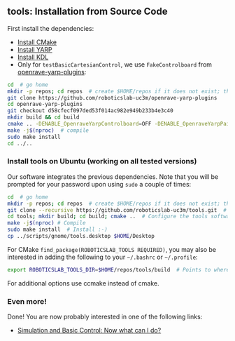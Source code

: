 ## tools: Installation from Source Code

First install the dependencies:
- [Install CMake](https://github.com/roboticslab-uc3m/installation-guides/blob/develop/install-cmake.md)
- [Install YARP](https://github.com/roboticslab-uc3m/installation-guides/blob/develop/install-yarp.md)
- [Install KDL](https://github.com/roboticslab-uc3m/installation-guides/blob/develop/install-kdl.md)
- Only for `testBasicCartesianControl`, we use `FakeControlboard` from [openrave-yarp-plugins](https://github.com/roboticslab-uc3m/openrave-yarp-plugins):
```bash
cd  # go home
mkdir -p repos; cd repos  # create $HOME/repos if it does not exist; then, enter it
git clone https://github.com/roboticslab-uc3m/openrave-yarp-plugins
cd openrave-yarp-plugins
git checkout d58cfecf097ded53f014ac982e949b233b4e3c40
mkdir build && cd build
cmake .. -DENABLE_OpenraveYarpControlboard=OFF -DENABLE_OpenraveYarpPaintSquares=OFF -DENABLE_YarpOpenraveControlboard=OFF -DENABLE_YarpOpenraveControlboardCollision=OFF -DENABLE_teoSim=OFF
make -j$(nproc)  # compile
sudo make install
cd ../..
```

### Install tools on Ubuntu (working on all tested versions)

Our software integrates the previous dependencies. Note that you will be prompted for your password upon using `sudo` a couple of times:

```bash
cd  # go home
mkdir -p repos; cd repos  # create $HOME/repos if it does not exist; then, enter it
git clone --recursive https://github.com/roboticslab-uc3m/tools.git  # Download tools software from the repository; Use --recursive to get embedded repositories (technically, git submodules)
cd tools; mkdir build; cd build; cmake ..  # Configure the tools software
make -j$(nproc) # Compile
sudo make install  # Install :-)
cp ../scripts/gnome/tools.desktop $HOME/Desktop
```

For CMake `find_package(ROBOTICSLAB_TOOLS REQUIRED)`, you may also be interested in adding the following to your `~/.bashrc` or `~/.profile`:
```bash
export ROBOTICSLAB_TOOLS_DIR=$HOME/repos/tools/build  # Points to where TEOConfig.cmake is generated upon running CMake
```

For additional options use ccmake instead of cmake.

### Even more!

Done! You are now probably interested in one of the following links:
- [Simulation and Basic Control: Now what can I do?]( teo-post-install.md )
